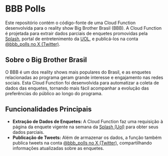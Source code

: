 # BBB Polls

Este repositório contém o código-fonte de uma Cloud Function desenvolvida para o reality show Big Brother Brasil (BBB). A Cloud Function é projetada para extrair dados parciais de enquetes promovidas pela [Splash](https://www.uol.com.br/splash/), portal de entretenimento da [UOL](https://www.uol.com.br/), e publicá-los na conta [@bbb_polls no X (Twitter)](https://twitter.com/bbb_polls/).

## Sobre o Big Brother Brasil

O BBB é um dos reality shows mais populares do Brasil, e as enquetes relacionadas ao programa geram grande interesse e engajamento nas redes sociais. Esta Cloud Function foi desenvolvida para automatizar a coleta de dados das enquetes, tornando mais fácil acompanhar a evolução das preferências do público ao longo do programa.

## Funcionalidades Principais

- **Extração de Dados de Enquetes:** A Cloud Function faz uma requisição à página da enquete vigente na semana da [Splash (Uol)](https://www.uol.com.br/splash/) para obter seus dados parciais.
- **Publicação de Tweets:** Além de armazenar os dados, a função também publica tweets na conta [@bbb_polls no X (Twitter)](https://twitter.com/bbb_polls/), compartilhando informações atualizadas sobre as enquetes.

